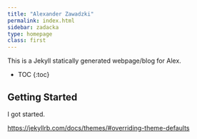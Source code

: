 ```yaml
---
title: "Alexander Zawadzki"
permalink: index.html
sidebar: zadacka
type: homepage
class: first
---
```


This is a Jekyll statically generated webpage/blog for Alex.

* TOC
{:toc}

## Getting Started

I got started.

https://jekyllrb.com/docs/themes/#overriding-theme-defaults
